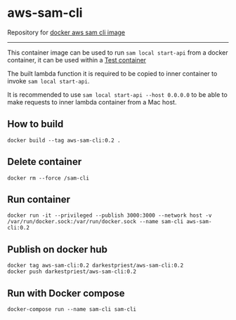 # aws-sam-cli
Repository for [docker aws sam cli image](https://hub.docker.com/repository/docker/darkestpriest/aws-sam-cli)

---
This container image can be used to run `sam local start-api` from a docker container, it can be used within a [Test container](https://www.testcontainers.org/)

The built lambda function it is required to be copied to inner container to invoke `sam local start-api`.

It is recommended to use `sam local start-api --host 0.0.0.0` to be able to make requests to inner lambda container from a Mac host.

## How to build
```
docker build --tag aws-sam-cli:0.2 .
```
## Delete container
```
docker rm --force /sam-cli
```
## Run container
```
docker run -it --privileged --publish 3000:3000 --network host -v /var/run/docker.sock:/var/run/docker.sock --name sam-cli aws-sam-cli:0.2
```

## Publish on docker hub
```
docker tag aws-sam-cli:0.2 darkestpriest/aws-sam-cli:0.2
docker push darkestpriest/aws-sam-cli:0.2
```

## Run with Docker compose
```
docker-compose run --name sam-cli sam-cli
```
